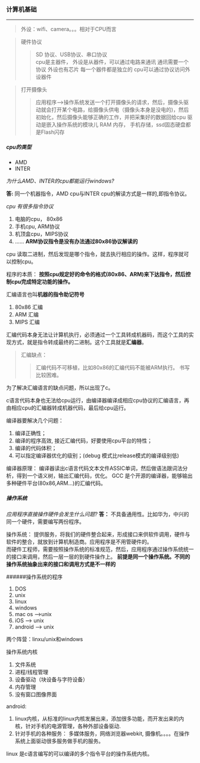 ###  计算机基础

***

> 外设：wifi、camera。。。相对于CPU而言

> 硬件协议
>> SD 协议、USB协议、串口协议  
>> cpu是主器件， 外设是从器件，可以通过电路来通讯
>> 通讯需要一个协议
>> 外设也有芯片
>> 每一个器件都是独立的
>> cpu可以通过协议访问外设器件

> 打开摄像头
>> 应用程序-->操作系统发送一个打开摄像头的请求，然后，摄像头驱动就会打开某个电路，给摄像头供电（摄像头本身是没电的)，然后初始化，然后摄像头能够正确的工作，并把采集好的数据回给cpu
>> 驱动是嵌入操作系统的模块儿
>> RAM 内存， 手机存储，ssd固态硬盘都是Flash闪存


##### cpu的类型

+ AMD
+ INTER

*为什么AMD、INTER的cpu都能运行windows?*

**答:** 同一个机器指令，AMD cpu与INTER cpu的解读方式是一样的,即指令协议。

*cpu 有很多指令协议*
1. 电脑的cpu， 80x86
2. 手机cpu, ARM协议
3. 机顶盒cpu，MIPS协议
4. ......
**ARM协议指令是没有办法通过80x86协议解读的**

cpu 读取二进制，然后发现是哪个指令，就去执行相应的操作。这样，程序就可以控制cpu。

程序的本质： **按照cpu规定好的命令的格式(80x86、ARM)来下达指令，然后控制cpu完成特定功能的操作。**

汇编语言也叫**机器的指令助记符号**
1. 80x86 汇编
2. ARM 汇编
3. MIPS 汇编

汇编代码本身无法让计算机执行，必须通过一个工具转成机器码，而这个工具的实现方式，就是指令转成最终的二进制。这个工具就是**汇编器**。

>汇编缺点：
>>汇编代码不可移植，比如80x86的汇编代码不能被ARM执行。
>> 书写比较困难。

为了解决汇编语言的缺点问题，所以出现了c。

c语言代码本身也无法给cpu运行，由编译器编译成相应cpu协议的汇编语言，再由相应cpu的汇编器转成机器代码，最后给cpu运行。

编译器要解决几个问题：
1. 编译正确性；
2. 编译的程序高效, 接近汇编代码，好要使用cpu平台的特性；
3. 编译的代码体积；
4. 可以指定编译器优化的级别；(debug 模式比release模式的编译级别低)

编译器原理： 编译器读出c语言代码文本文件ASSIC单词，然后做语法跟词法分析，得到一个语义树，输出汇编代码，优化。
GCC 是个开源的编译器，能够输出多种硬件平台(80x86,ARM...)的汇编代码。

##### 操作系统
*应用程序直接操作硬件会发生什么问题?*
**答：** 不具备通用性。比如华为，中兴的同一个硬件，需要编写两份程序。

操作系统： 提供服务，将我们的硬件整合起来，形成接口来供软件调用，硬件与软件的整合，就放到计算机制造商。应用程序是不用管硬件的。  
而硬件工程师，需要按照操作系统的标准规范，然后，应用程序通过操作系统统一的接口来调用，然后一层一层的到硬件操作上。
**前提是同一个操作系统。不同的操作系统抽象出来的接口和调用方式是不一样的**

######操作系统的程序
1. DOS
2. unix
3. linux
4. windows
5. mac os -->unix
6. iOS --> unix
7. android --> unix

两个阵营：linxu/unix和windows

操作系统内核
1. 文件系统
2. 进程/线程管理
3. 设备驱动（块设备与字符设备）
4. 内存管理
5. 没有窗口图像界面


android:
1. linux内核，从标准的linux内核发展出来，添加很多功能，而开发出来的内核，针对手机的电源管理，各种外部设备驱动.
2. 针对手机的各种服务： 多媒体服务，网络浏览器webkit, 摄像机。。。。在操作系统上面驱动很多服务做手机的服务。

linux 是c语言编写的可以编译的多个指令平台的操作系统内核。

